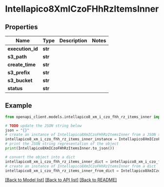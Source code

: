 # Intellapico8XmICzoFHhRzItemsInner


## Properties

Name | Type | Description | Notes
------------ | ------------- | ------------- | -------------
**execution_id** | **str** |  | 
**s3_path** | **str** |  | 
**create_time** | **str** |  | 
**s3_prefix** | **str** |  | 
**s3_bucket** | **str** |  | 
**status** | **str** |  | 

## Example

```python
from openapi_client.models.intellapico8_xm_i_czo_fhh_rz_items_inner import Intellapico8XmICzoFHhRzItemsInner

# TODO update the JSON string below
json = "{}"
# create an instance of Intellapico8XmICzoFHhRzItemsInner from a JSON string
intellapico8_xm_i_czo_fhh_rz_items_inner_instance = Intellapico8XmICzoFHhRzItemsInner.from_json(json)
# print the JSON string representation of the object
print(Intellapico8XmICzoFHhRzItemsInner.to_json())

# convert the object into a dict
intellapico8_xm_i_czo_fhh_rz_items_inner_dict = intellapico8_xm_i_czo_fhh_rz_items_inner_instance.to_dict()
# create an instance of Intellapico8XmICzoFHhRzItemsInner from a dict
intellapico8_xm_i_czo_fhh_rz_items_inner_from_dict = Intellapico8XmICzoFHhRzItemsInner.from_dict(intellapico8_xm_i_czo_fhh_rz_items_inner_dict)
```
[[Back to Model list]](../README.md#documentation-for-models) [[Back to API list]](../README.md#documentation-for-api-endpoints) [[Back to README]](../README.md)



